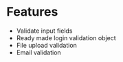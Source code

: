 # Features

<ul>
<li>Validate input fields</li>
<li>Ready made login validation object</li>
<li>File upload validation</li>
<li>Email validation</li>
</ul>
